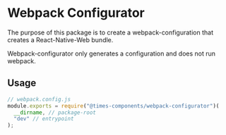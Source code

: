 # Webpack Configurator

The purpose of this package is to create a webpack-configuration that creates a
React-Native-Web bundle.

Webpack-configurator only generates a configuration and does not run webpack.

## Usage

```js
// webpack.config.js
module.exports = require("@times-components/webpack-configurator")(
  __dirname, // package-root
  "dev" // entrypoint
);
```
